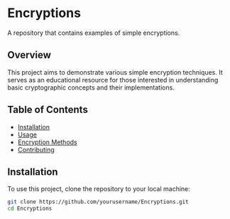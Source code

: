 # Encryptions

A repository that contains examples of simple encryptions.

## Overview

This project aims to demonstrate various simple encryption techniques. It serves as an educational resource for those interested in understanding basic cryptographic concepts and their implementations.

## Table of Contents

- [Installation](#installation)
- [Usage](#usage)
- [Encryption Methods](#encryption-methods)
- [Contributing](#contributing)


## Installation

To use this project, clone the repository to your local machine:

```bash
git clone https://github.com/yourusername/Encryptions.git
cd Encryptions
